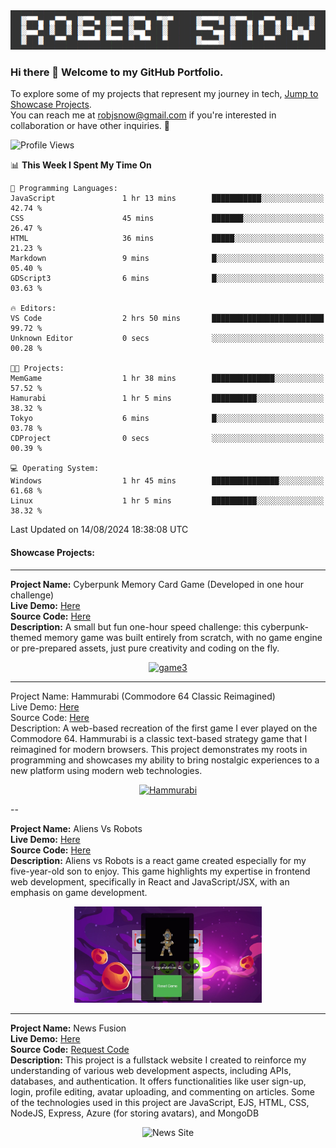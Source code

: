 <img alt="myname" src="assets/name.png" />

### Hi there 👋 Welcome to my GitHub Portfolio.
To explore some of my projects that represent my journey in tech, [Jump to Showcase Projects](#showcase-projects).  
You can reach me at robjsnow@gmail.com if you're interested in collaboration or have other inquiries.  :briefcase:



<!--START_SECTION:waka-->
![Profile Views](http://img.shields.io/badge/Profile%20Views-22-blue)

📊 **This Week I Spent My Time On** 

```text
💬 Programming Languages: 
JavaScript               1 hr 13 mins        ███████████░░░░░░░░░░░░░░   42.74 % 
CSS                      45 mins             ███████░░░░░░░░░░░░░░░░░░   26.47 % 
HTML                     36 mins             █████░░░░░░░░░░░░░░░░░░░░   21.23 % 
Markdown                 9 mins              █░░░░░░░░░░░░░░░░░░░░░░░░   05.40 % 
GDScript3                6 mins              █░░░░░░░░░░░░░░░░░░░░░░░░   03.63 % 

🔥 Editors: 
VS Code                  2 hrs 50 mins       █████████████████████████   99.72 % 
Unknown Editor           0 secs              ░░░░░░░░░░░░░░░░░░░░░░░░░   00.28 % 

🐱‍💻 Projects: 
MemGame                  1 hr 38 mins        ██████████████░░░░░░░░░░░   57.52 % 
Hamurabi                 1 hr 5 mins         ██████████░░░░░░░░░░░░░░░   38.32 % 
Tokyo                    6 mins              █░░░░░░░░░░░░░░░░░░░░░░░░   03.78 % 
CDProject                0 secs              ░░░░░░░░░░░░░░░░░░░░░░░░░   00.39 % 

💻 Operating System: 
Windows                  1 hr 45 mins        ███████████████░░░░░░░░░░   61.68 % 
Linux                    1 hr 5 mins         ██████████░░░░░░░░░░░░░░░   38.32 % 
```


 Last Updated on 14/08/2024 18:38:08 UTC
<!--END_SECTION:waka-->

<!--
**robjsnow/robjsnow** is a ✨ _special_ ✨ repository because its `README.md` (this file) appears on your GitHub profile.

Here are some ideas to get you started:

- 🔭 I’m currently working on ...
- 🌱 I’m currently learning ...
- 👯 I’m looking to collaborate on ...
- 🤔 I’m looking for help with ...
- 💬 Ask me about ...
- 📫 How to reach me: ...
- 😄 Pronouns: ...
- ⚡ Fun fact: ...
-->

#### Showcase Projects:

---

**Project Name:** Cyberpunk Memory Card Game  (Developed in one hour challenge)  
**Live Demo:** [Here](https://robjsnow.github.io/game-in-one-hour/)  
**Source Code:** [Here](https://github.com/robjsnow/game-in-one-hour/)  
**Description:** A small but fun one-hour speed challenge: this cyberpunk-themed memory game was built entirely from scratch, with no game engine or pre-prepared assets, just pure creativity and coding on the fly.  
<div align="center"><a href="https://robjsnow.github.io/game-in-one-hour/">
<a href="https://ibb.co/GHLDzGT"><img src="https://i.ibb.co/fD5WjZv/game3.png" alt="game3" width="300"/>
</a></div>


---

Project Name: Hammurabi (Commodore 64 Classic Reimagined)  
Live Demo: [Here](https://robjsnow.github.io/Hammurabi/)  
Source Code: [Here](https://github.com/robjsnow/hammurabi)  
Description: A web-based recreation of the first game I ever played on the Commodore 64. Hammurabi is a classic text-based strategy game that I reimagined for modern browsers. This project demonstrates my roots in programming and showcases my ability to bring nostalgic experiences to a new platform using modern web technologies.  

<div align="center"><a href="https://robjsnow.github.io/Hammurabi/">
<a href="https://ibb.co/9YR2cDJ"><img src="https://i.ibb.co/9YR2cDJ/Hammurabi.png" alt="Hammurabi" width"300"></a>
</a></div>

--

**Project Name:** Aliens Vs Robots  
**Live Demo:** [Here](https://yellow-water-02e94ce10.4.azurestaticapps.net/)  
**Source Code:** [Here](https://github.com/robjsnow/avr/)  
**Description:** Aliens vs Robots is a react game created especially for my five-year-old son to enjoy. This game highlights my expertise in frontend web development, specifically in React and JavaScript/JSX, with an emphasis on game development.  
<div align="center"><a href="https://yellow-water-02e94ce10.4.azurestaticapps.net/">
  <img src="https://github.com/robjsnow/avr/blob/main/screenshots/avrSS.jpg?raw=true" alt="Dancing Robot" width="300" />
</a></div>

---
**Project Name:**  News Fusion  
**Live Demo:**  [Here](https://newsfusion-3a88334147f8.herokuapp.com/)  
**Source Code:**  [Request Code](mailto:robjsnow@gmailcom)  
**Description:**  This project is a fullstack website I created to reinforce my understanding of various web development aspects, including APIs, databases, and authentication. It offers functionalities like user sign-up, login, profile editing, avatar uploading, and commenting on articles. Some of the technologies used in this project are JavaScript, EJS, HTML, CSS, NodeJS, Express, Azure (for storing avatars), and MongoDB
<div align="center"<a href="https://yellow-water-02e94ce10.4.azurestaticapps.net/">
  <img src="https://ashy-desert-0dbaf2a10.4.azurestaticapps.net/news1.jpeg" alt="News Site" width="300" />
</a></div>

